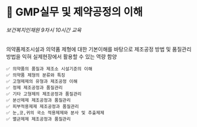 # 💊 GMP실무 및 제약공정의 이해
###### 보건복지인재원 9차시 10시간 교육
의약품제조시설과 의약품 제형에 대한 기본이해를 바탕으로 제조공정 방법 및 품질관리 방법을 익혀 실제현장에서 활용할 수 있는 역량 함양

    ✅ 의약품의 품질과 제조소 시설기준의 이해
    ✅ 의약품 제형의 분류와 특징  
    ✅ 고형제제의 유형과 제조공정 이해
    ✅ 정제 제조공정과 품질관리
    ✅ 기타 고형제의 제조공정과 품질관리
    ✅ 분산제제 제조공정과 품질관리
    ✅ 피부적용제제 제조공정과 품질관리
    ✅ 눈,코,귀의 국소 적용제제와 분사 및 추출제제
    ✅ 멸균제제 제조공정과 품질관리